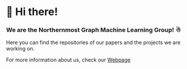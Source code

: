 # 👋 Hi there! 

### We are the Northernmost Graph Machine Learning Group! ☃

Here you can find the repositories of our papers and the projects we are working on.

For more information about us, check our [Webpage](https://ngmlgroup.github.io/)
